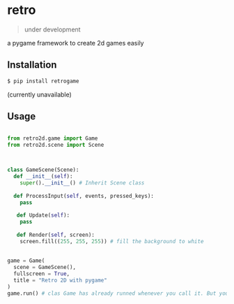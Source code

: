 # retro
> under development

a pygame framework to create 2d games easily

## Installation

```bash
$ pip install retrogame
```
(currently unavailable)


## Usage

```python

from retro2d.game import Game
from retro2d.scene import Scene



class GameScene(Scene):
  def __init__(self):
    super().__init__() # Inherit Scene class
    
  def ProcessInput(self, events, pressed_keys):
    pass
    
   def Update(self):
    pass
    
   def Render(self, screen):
    screen.fill((255, 255, 255)) # fill the background to white
    
    
game = Game(
  scene = GameScene(),
  fullscreen = True,
  title = "Retro 2D with pygame"
)
game.run() # clas Game has already runned whenever you call it. But you can use game.run() as well.

```
